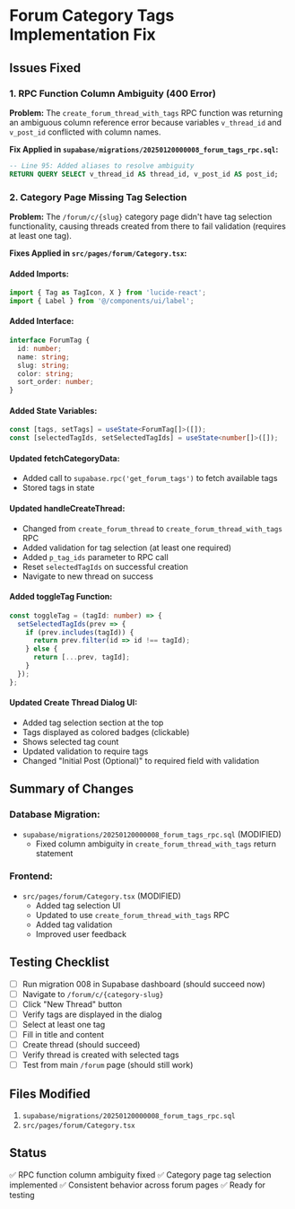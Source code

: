 # Forum Category Tags Implementation Fix

## Issues Fixed

### 1. RPC Function Column Ambiguity (400 Error)
**Problem:** The `create_forum_thread_with_tags` RPC function was returning an ambiguous column reference error because variables `v_thread_id` and `v_post_id` conflicted with column names.

**Fix Applied in `supabase/migrations/20250120000008_forum_tags_rpc.sql`:**
```sql
-- Line 95: Added aliases to resolve ambiguity
RETURN QUERY SELECT v_thread_id AS thread_id, v_post_id AS post_id;
```

### 2. Category Page Missing Tag Selection
**Problem:** The `/forum/c/{slug}` category page didn't have tag selection functionality, causing threads created from there to fail validation (requires at least one tag).

**Fixes Applied in `src/pages/forum/Category.tsx`:**

#### Added Imports:
```typescript
import { Tag as TagIcon, X } from 'lucide-react';
import { Label } from '@/components/ui/label';
```

#### Added Interface:
```typescript
interface ForumTag {
  id: number;
  name: string;
  slug: string;
  color: string;
  sort_order: number;
}
```

#### Added State Variables:
```typescript
const [tags, setTags] = useState<ForumTag[]>([]);
const [selectedTagIds, setSelectedTagIds] = useState<number[]>([]);
```

#### Updated fetchCategoryData:
- Added call to `supabase.rpc('get_forum_tags')` to fetch available tags
- Stored tags in state

#### Updated handleCreateThread:
- Changed from `create_forum_thread` to `create_forum_thread_with_tags` RPC
- Added validation for tag selection (at least one required)
- Added `p_tag_ids` parameter to RPC call
- Reset `selectedTagIds` on successful creation
- Navigate to new thread on success

#### Added toggleTag Function:
```typescript
const toggleTag = (tagId: number) => {
  setSelectedTagIds(prev => {
    if (prev.includes(tagId)) {
      return prev.filter(id => id !== tagId);
    } else {
      return [...prev, tagId];
    }
  });
};
```

#### Updated Create Thread Dialog UI:
- Added tag selection section at the top
- Tags displayed as colored badges (clickable)
- Shows selected tag count
- Updated validation to require tags
- Changed "Initial Post (Optional)" to required field with validation

## Summary of Changes

### Database Migration:
- `supabase/migrations/20250120000008_forum_tags_rpc.sql` (MODIFIED)
  - Fixed column ambiguity in `create_forum_thread_with_tags` return statement

### Frontend:
- `src/pages/forum/Category.tsx` (MODIFIED)
  - Added tag selection UI
  - Updated to use `create_forum_thread_with_tags` RPC
  - Added tag validation
  - Improved user feedback

## Testing Checklist

- [ ] Run migration 008 in Supabase dashboard (should succeed now)
- [ ] Navigate to `/forum/c/{category-slug}`
- [ ] Click "New Thread" button
- [ ] Verify tags are displayed in the dialog
- [ ] Select at least one tag
- [ ] Fill in title and content
- [ ] Create thread (should succeed)
- [ ] Verify thread is created with selected tags
- [ ] Test from main `/forum` page (should still work)

## Files Modified

1. `supabase/migrations/20250120000008_forum_tags_rpc.sql`
2. `src/pages/forum/Category.tsx`

## Status
✅ RPC function column ambiguity fixed
✅ Category page tag selection implemented
✅ Consistent behavior across forum pages
✅ Ready for testing

